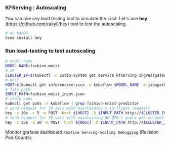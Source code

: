 ### KFServing : Autoscaling 

You can use any load testing tool to simulate the load. Let's use **hey** (https://github.com/rakyll/hey) tool to test the autoscaling. 

```bash
# on macOS
brew install hey
```
### Run load-testing to test autoscaling

```bash
# model name
MODEL_NAME=fashion-mnist
# IP 
CLUSTER_IP=$(kubectl -n istio-system get service kfserving-ingressgateway -o jsonpath='{.status.loadBalancer.ingress[0].ip}')
# host
HOST=$(kubectl get inferenceservice -n kubeflow $MODEL_NAME -o jsonpath='{.status.url}' | cut -d "/" -f 3)
# file path
INPUT_PATH=fashion_mnist_input.json
# check pods
kubectl get pods -n kubeflow | grep fashion-mnist-predictor
# send request for 30 secs with maintaining 5 in-flight requests
hey -z 30s -c 5 -m POST -host ${HOST} -D $INPUT_PATH http://$CLUSTER_IP/v1/models/$MODEL_NAME:predict
# send request for 30 secs with maintaining 50 QPS ( query per second)
hey -z 30s -q 50 -m POST -host ${HOST} -D $INPUT_PATH http://$CLUSTER_IP/v1/models/$MODEL_NAME:predict
```

Monitor grafana dashboard `Knative Serving-Scaling Debugging` (Revision Pod Counts).
